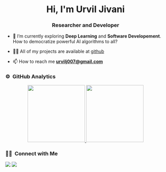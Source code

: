 <h1 align="center">Hi, I'm Urvil Jivani</h1>
<h3 align="center">Researcher and Developer</h3>


- 🌱 I’m currently exploring **Deep Learning** and **Software Developement**. How to democratize powerful AI algorithms to all?

- 👨‍💻 All of my projects are available at [github](https://github.com/urviljivani007?tab=repositories)

- 📫 How to reach me **urvilj007@gmail.com**


### ⚙️ &nbsp;GitHub Analytics

<p align="center">
<a href="https://github.com/urviljivani007">
  <img height="180em" src="https://github-readme-stats-eight-theta.vercel.app/api?username=urviljivani007&show_icons=true&theme=algolia&include_all_commits=true&count_private=true"/>
  <img height="180em" src="https://github-readme-stats-eight-theta.vercel.app/api/top-langs/?username=urviljivani007&layout=compact&langs_count=8&theme=algolia"/>
</a>
</p>

### 🤝🏻 &nbsp;Connect with Me

<p>
<a href="https://www.linkedin.com/in/urviljivani007/"><img src="https://img.shields.io/badge/LinkedIn-0077B5?style=for-the-badge&logo=linkedin&logoColor=white"/></a>
<a href="mailto:urvilj007@gmail.com"><img src="https://img.shields.io/badge/Gmail-D14836?style=for-the-badge&logo=gmail&logoColor=white"/></a>
</p>
